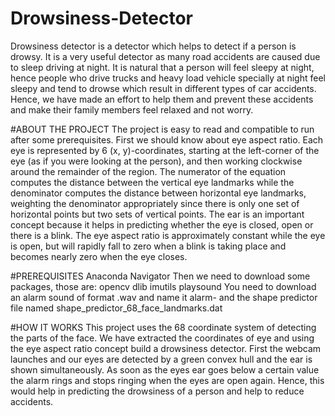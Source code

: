 # Drowsiness-Detector
Drowsiness detector is a detector which helps to detect if a person is drowsy. It is a very useful detector as many road accidents are caused due to sleep driving at night. It is natural that a person will feel sleepy at night, hence people who drive trucks and heavy load vehicle specially at night feel sleepy and tend to drowse which result in different types of car accidents. Hence, we have made an effort to help them and prevent these accidents and make their family members feel relaxed and not worry.

#ABOUT THE PROJECT
The project is easy to read and compatible to run after some prerequisites. First we should know about eye aspect ratio.
	Each eye is represented by 6 (x, y)-coordinates, starting at the left-corner of the eye (as if you were looking at the person), and then working clockwise around the remainder of the region.
  The numerator of the equation computes the distance between the vertical eye landmarks while the denominator computes the distance between horizontal eye landmarks, weighting the denominator appropriately since there is only one set of horizontal points but two sets of vertical points.
The ear is an important concept because it helps in predicting whether the eye is closed, open or there is a blink. The eye aspect ratio is approximately constant while the eye is open, but will rapidly fall to zero when a blink is taking place and becomes nearly zero when the eye closes.

#PREREQUISITES
	Anaconda Navigator
Then we need to download some packages, those are:
	opencv
	dlib
	imutils
	playsound
You need to download an alarm sound of format .wav and name it alarm- and the shape predictor file named shape_predictor_68_face_landmarks.dat

#HOW IT WORKS
	This project uses the 68 coordinate system of detecting the parts of the face. We have extracted the coordinates of eye and using the eye aspect ratio concept build a drowsiness detector.
	First the webcam launches and our eyes are detected by a green convex hull and the ear is shown simultaneously. As soon as the eyes ear goes below a certain value the alarm rings and stops ringing when the eyes are open again.
	Hence, this would help in predicting the drowsiness of a person and help to reduce accidents.

